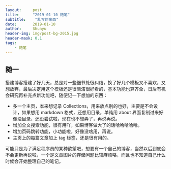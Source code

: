 ```yaml
---
layout:     post
title:      "2019-01-10 随笔"
subtitle:    "乱写的东西"
date:       2019-01-10
author:     Shunyu
header-img: img/post-bg-2015.jpg
header-mask: 0.1
tags:
    - 随笔
---
```






## 随一

搭建博客搭建了好几天，总是对一些细节处很纠结，换了好几个模板又不喜欢，又想放弃，最后决定用这个模板还是很简洁很好看的，基本功能也算齐全，日后有机会研究再补充点新功能吧，随便记一下想加的东西：

- 多一个主页，本来想记录 Collections，用来放点别的也好，主要是不会设计，如果想用 markdown 格式，还想用目录，单纯用 about 界面复制过来好像没目录，还没尝试啦，现在也不想弄了，再说再说。
- 增加全文搜索功能，很有用吖，如果博客做大了的话哈哈哈哈哈。
- 增加页码跳转功能，小功能啦，好像没啥用，再说。
- 主页上的每篇文章加上 tag 标签，还是很有用的。

可能只是为了满足程序员的某种欲望吧，想要有一个自己的博客，当然以后到底会不会更新再说啦，一个是文章图片的存储问题比较麻烦咯，而且也不知道自己什么时候会开始整理自己的笔记。
